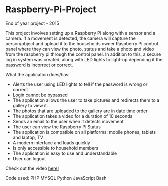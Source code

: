 # Raspberry-Pi-Project

End of year project - 2015


This project involves setting up a Raspberry Pi along with a sensor and a camera. If a movement is detected, the camera will capture the person/object and upload it to the households owner Raspberry Pi control panel where they can view the photo, status and take a photo and video from the raspberry pi through the control panel. In addition to this, a secure log in system was created, along with LED lights to light-up depending if the password is incorrect or correct.

What the application does/has:
* Alerts the user using LED lights to tell if the password is wrong or correct
* Login cannot be bypassed
* The application allows the user to take pictures and redirects them to a gallery to view it.
* The photos that are uploaded to the gallery are in date time order
* The application takes a video for a duration of 10 seconds
* Sends an email to the user when it detects movement
* The user can view the Raspberry Pi Status
* The application is compatible on all platforms: mobile phones, tablets and laptop, TV
* A modern interface and loads quickly
* Is only accessible to household members
* The application is easy to use and understandable
* User can logout


Check out the video <a href="http://users.sussex.ac.uk/~ss799/projectvideos.html">here! </a>

Code used:
PHP
MYSQL
Python
JavaScript
Bash
